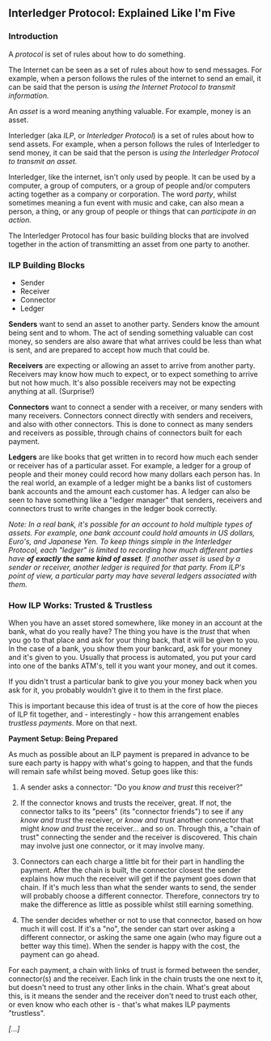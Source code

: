 ## Interledger Protocol: Explained Like I'm Five

### Introduction

A _protocol_ is set of rules about how to do something.

The Internet can be seen as a set of rules about how to send messages. For example, when a person follows the rules of the internet to send an email, it can be said that the person is _using the Internet Protocol to transmit information._

An _asset_ is a word meaning anything valuable. For example, money is an asset.

Interledger (aka _ILP_, or _Interledger Protocol_) is a set of rules about how to send assets. For example, when a person follows the rules of Interledger to send money, it can be said that the person is _using the Interledger Protocol to transmit an asset._

Interledger, like the internet, isn't only used by people. It can be used by a computer, a group of computers, or a group of people and/or computers acting together as a company or corporation. The word _party_, whilst sometimes meaning a fun event with music and cake, can also mean a person, a thing, or any group of people or things that can _participate in an action._

The Interledger Protocol has four basic building blocks that are involved together in the action of transmitting an asset from one party to another.

### ILP Building Blocks
- Sender
- Receiver
- Connector
- Ledger

**Senders** want to send an asset to another party. Senders know the amount being sent and to whom. The act of sending something valuable can cost money, so senders are also aware that what arrives could be less than what is sent, and are prepared to accept how much that could be.

**Receivers** are expecting or allowing an asset to arrive from another party. Receivers may know how much to expect, or to expect something to arrive but not how much.  It's also possible receivers may not be expecting anything at all. (Surprise!)

**Connectors** want to connect a sender with a receiver, or many senders with many receivers. Connectors connect directly with senders and receivers, and also with other connectors. This is done to connect as many senders and receivers as possible, through chains of connectors built for each payment.

**Ledgers** are like books that get written in to record how much each sender or receiver has of a particular asset. For example, a ledger for a group of people and their money could record how many dollars each person has. In the real world, an example of a ledger might be a banks list of customers bank accounts and the amount each customer has. A ledger can also be seen to have something like a "ledger manager" that senders, receivers and connectors trust to write changes in the ledger book correctly.

_Note: In a real bank, it's possible for an account to hold multiple types of assets. For example, one bank account could hold amounts in US dollars, Euro's, and Japanese Yen. To keep things simple in the Interledger Protocol, each "ledger" is limited to recording how much different parties have **of exactly the same kind of asset**. If another asset is used by a sender or receiver, another ledger is required for that party. From ILP's point of view, a particular party may have several ledgers associated with them._

### How ILP Works: Trusted & Trustless

When you have an asset stored somewhere, like money in an account at the bank, what do you really have?  The thing you have is the _trust_ that when you go to that place and ask for your thing back, that it will be given to you.  In the case of a bank, you show them your bankcard, ask for your money and it's given to you. Usually that process is automated, you put your card into one of the banks ATM's, tell it you want your money, and out it comes.

If you didn't trust a particular bank to give you your money back when you ask for it, you probably wouldn't give it to them in the first place.

This is important because this idea of trust is at the core of how the pieces of ILP fit together, and - interestingly - how this arrangement enables _trustless payments_.  More on that next.

**Payment Setup: Being Prepared**

As much as possible about an ILP payment is prepared in advance to be sure each party is happy with what's going to happen, and that the funds will remain safe whilst being moved.  Setup goes like this:

1) A sender asks a connector: "Do you _know and trust_ this receiver?"

2) If the connector knows and trusts the receiver, great.  If not, the connector talks to its "peers" (its "connector friends") to see if any _know and trust_ the receiver, or _know and trust_ another connector that might _know and trust_ the receiver... and so on.  Through this, a "chain of trust" connecting the sender and the receiver is discovered.  This chain may involve just one connector, or it may involve many.

3) Connectors can each charge a little bit for their part in handling the payment.  After the chain is built, the connector closest the sender explains how much the receiver will get if the payment goes down that chain.  If it's much less than what the sender wants to send, the sender will probably choose a different connector.  Therefore, connectors try to make the difference as little as possible whilst still earning something.

4) The sender decides whether or not to use that connector, based on how much it will cost.  If it's a "no", the sender can start over asking a different connector, or asking the same one again (who may figure out a better way this time).  When the sender is happy with the cost, the payment can go ahead.

For each payment, a chain with links of trust is formed between the sender, connector(s) and the receiver.  Each link in the chain trusts the one next to it, but doesn't need to trust any other links in the chain.  What's great about this, is it means the sender and the receiver don't need to trust each other, or even know who each other is - that's what makes ILP payments "trustless".

_[...]_
